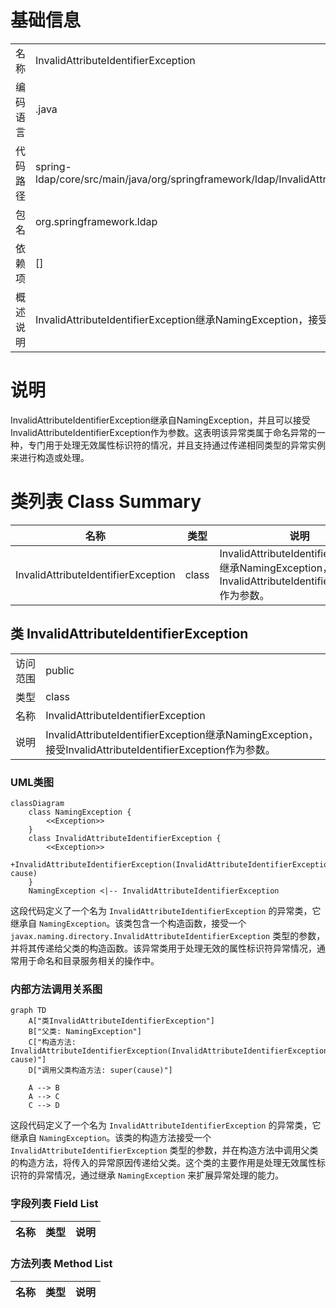 # 基础信息

|      |      |
|------|------|
| 名称 | InvalidAttributeIdentifierException |
| 编码语言 | .java |
| 代码路径 | spring-ldap/core/src/main/java/org/springframework/ldap/InvalidAttributeIdentifierException.java |
| 包名 | org.springframework.ldap |
| 依赖项 | [] |
| 概述说明 | InvalidAttributeIdentifierException继承NamingException，接受自身作为参数。 |

# 说明

InvalidAttributeIdentifierException继承自NamingException，并且可以接受InvalidAttributeIdentifierException作为参数。这表明该异常类属于命名异常的一种，专门用于处理无效属性标识符的情况，并且支持通过传递相同类型的异常实例来进行构造或处理。

# 类列表 Class Summary

| 名称   | 类型  | 说明 |
|-------|------|-------------|
| InvalidAttributeIdentifierException | class | InvalidAttributeIdentifierException继承NamingException，接受InvalidAttributeIdentifierException作为参数。 |



## 类 InvalidAttributeIdentifierException

|      |      |
|------|------|
| 访问范围 | public |
| 类型 | class |
| 名称 | InvalidAttributeIdentifierException |
| 说明 | InvalidAttributeIdentifierException继承NamingException，接受InvalidAttributeIdentifierException作为参数。 |


### UML类图

```mermaid
classDiagram
    class NamingException {
        <<Exception>>
    }
    class InvalidAttributeIdentifierException {
        <<Exception>>
        +InvalidAttributeIdentifierException(InvalidAttributeIdentifierException cause)
    }
    NamingException <|-- InvalidAttributeIdentifierException
```

这段代码定义了一个名为 `InvalidAttributeIdentifierException` 的异常类，它继承自 `NamingException`。该类包含一个构造函数，接受一个 `javax.naming.directory.InvalidAttributeIdentifierException` 类型的参数，并将其传递给父类的构造函数。该异常类用于处理无效的属性标识符异常情况，通常用于命名和目录服务相关的操作中。


### 内部方法调用关系图

```mermaid
graph TD
    A["类InvalidAttributeIdentifierException"]
    B["父类: NamingException"]
    C["构造方法: InvalidAttributeIdentifierException(InvalidAttributeIdentifierException cause)"]
    D["调用父类构造方法: super(cause)"]

    A --> B
    A --> C
    C --> D
```

这段代码定义了一个名为 `InvalidAttributeIdentifierException` 的异常类，它继承自 `NamingException`。该类的构造方法接受一个 `InvalidAttributeIdentifierException` 类型的参数，并在构造方法中调用父类的构造方法，将传入的异常原因传递给父类。这个类的主要作用是处理无效属性标识符的异常情况，通过继承 `NamingException` 来扩展异常处理的能力。

### 字段列表 Field List

| 名称  | 类型  | 说明 |
|-------|-------|------|

### 方法列表 Method List

| 名称  | 类型  | 说明 |
|-------|-------|------|




